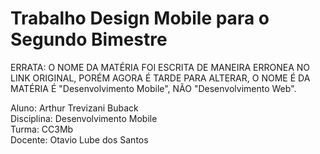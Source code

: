 # Trabalho Design Mobile para o Segundo Bimestre

ERRATA: O NOME DA MATÉRIA FOI ESCRITA DE MANEIRA ERRONEA NO LINK ORIGINAL, PORÉM AGORA É TARDE PARA ALTERAR, O NOME É DA MATÉRIA É "Desenvolvimento Mobile", NÃO "Desenvolvimento Web".

Aluno: Arthur Trevizani Buback  
Disciplina: Desenvolvimento Mobile  
Turma: CC3Mb  
Docente: Otavio Lube dos Santos  
